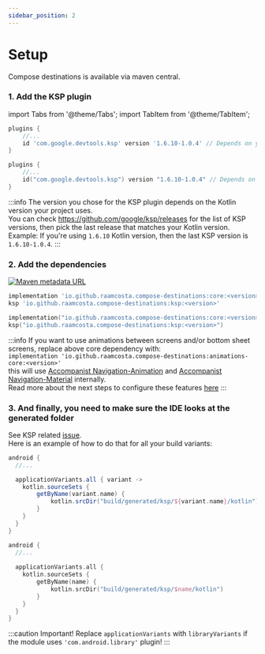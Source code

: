 ```yaml
---
sidebar_position: 2
---
```


# Setup

Compose destinations is available via maven central.

### 1. Add the KSP plugin

import Tabs from '@theme/Tabs';
import TabItem from '@theme/TabItem';

<Tabs>
  <TabItem value="groovy" label=".gradle" default>

```groovy title=build.gradle(:app)
plugins {
    //...
    id 'com.google.devtools.ksp' version '1.6.10-1.0.4' // Depends on your kotlin version
}
```
  
  </TabItem>
  <TabItem value="kotlin" label=".gradle.kts">

```kotlin title=build.gradle.kts(:app)
plugins {
    //...
    id("com.google.devtools.ksp") version "1.6.10-1.0.4" // Depends on your kotlin version
}
```

  </TabItem>
</Tabs>

:::info
The version you chose for the KSP plugin depends on the Kotlin version your project uses.   
You can check https://github.com/google/ksp/releases for the list of KSP versions, then pick the last release that matches your Kotlin version.
Example:
If you're using `1.6.10` Kotlin version, then the last KSP version is `1.6.10-1.0.4`.
:::

### 2. Add the dependencies

[![Maven metadata URL](https://img.shields.io/maven-metadata/v?color=blue&metadataUrl=https://s01.oss.sonatype.org/service/local/repo_groups/public/content/io/github/raamcosta/compose-destinations/core/maven-metadata.xml)](https://maven-badges.herokuapp.com/maven-central/io.github.raamcosta.compose-destinations/core)

<Tabs>
  <TabItem value="groovy" label=".gradle" default>

```groovy title=build.gradle(:app)
implementation 'io.github.raamcosta.compose-destinations:core:<version>'
ksp 'io.github.raamcosta.compose-destinations:ksp:<version>'    
```
  
  </TabItem>
  <TabItem value="kotlin" label=".gradle.kts">

```kotlin title=build.gradle.kts(:app)
implementation("io.github.raamcosta.compose-destinations:core:<version>")
ksp("io.github.raamcosta.compose-destinations:ksp:<version>")
```

  </TabItem>
</Tabs>

:::info
If you want to use animations between screens and/or bottom sheet screens, replace above core dependency with:  
`implementation 'io.github.raamcosta.compose-destinations:animations-core:<version>'`   
this will use [Accompanist Navigation-Animation](https://github.com/google/accompanist/tree/main/navigation-animation) and [Accompanist Navigation-Material](https://github.com/google/accompanist/tree/main/navigation-material) internally.   
Read more about the next steps to configure these features [here](styles-and-animations)
:::


### 3. And finally, you need to make sure the IDE looks at the generated folder
See KSP related [issue](https://github.com/google/ksp/issues/37).  
Here is an example of how to do that for all your build variants:

<Tabs>
  <TabItem value="groovy" label=".gradle" default>

```groovy title=build.gradle
android {
  //...

  applicationVariants.all { variant ->
    kotlin.sourceSets {
        getByName(variant.name) {
            kotlin.srcDir("build/generated/ksp/${variant.name}/kotlin")
        }
    }
  }
}
```
  
  </TabItem>
  <TabItem value="kotlin" label=".gradle.kts">

```kotlin title=build.gradle.kts
android {
  //...
  
  applicationVariants.all {
    kotlin.sourceSets {
        getByName(name) {
            kotlin.srcDir("build/generated/ksp/$name/kotlin")
        }
    }
  }
}
```

  </TabItem>
</Tabs>

:::caution Important!
Replace `applicationVariants` with `libraryVariants` if the module uses `'com.android.library'` plugin!
:::